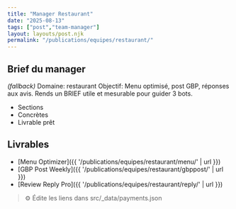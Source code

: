 ```yaml
---
title: "Manager Restaurant"
date: "2025-08-13"
tags: ["post","team-manager"]
layout: layouts/post.njk
permalink: "/publications/equipes/restaurant/"
---
```

## Brief du manager

*(fallback)* Domaine: restaurant
Objectif: Menu optimisé, post GBP, réponses aux avis.
Rends un BRIEF utile et mesurable pour guider 3 bots.

- Sections
- Concrètes
- Livrable prêt

## Livrables
- [Menu Optimizer]({{ '/publications/equipes/restaurant/menu/' | url }})
- [GBP Post Weekly]({{ '/publications/equipes/restaurant/gbppost/' | url }})
- [Review Reply Pro]({{ '/publications/equipes/restaurant/reply/' | url }})

> ⚙️ Édite les liens dans src/_data/payments.json
